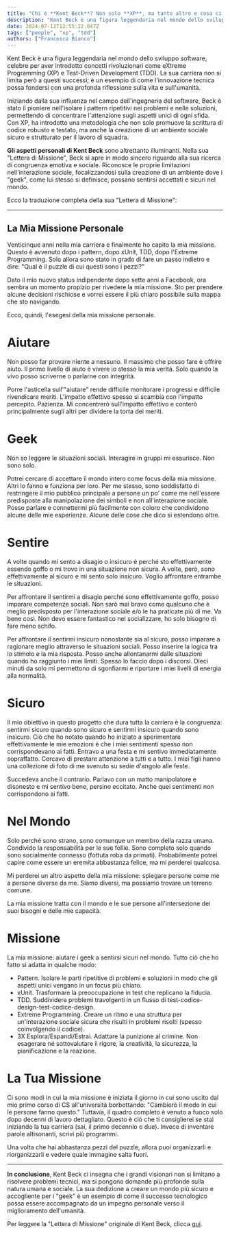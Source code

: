 ```yaml
---
title: "Chi è **Kent Beck**? Non solo **XP**, ma tanto altro e cosa ci insegna"
description: "Kent Beck è una figura leggendaria nel mondo dello sviluppo software, celebre per aver introdotto concetti rivoluzionari come eXtreme Programming (XP) e Test-Driven Development (TDD)."
date: 2024-07-12T12:55:22.047Z
tags: ["people", "xp", "tdd"]
authors: ["Francesco Bianco"]
---
```


Kent Beck è una figura leggendaria nel mondo dello sviluppo software, celebre per aver introdotto concetti rivoluzionari come eXtreme Programming (XP) e Test-Driven Development (TDD). La sua carriera non si limita però a questi successi; è un esempio di come l'innovazione tecnica possa fondersi con una profonda riflessione sulla vita e sull'umanità.

Iniziando dalla sua influenza nel campo dell'ingegneria del software, Beck è stato il pioniere nell'isolare i pattern ripetitivi nei problemi e nelle soluzioni, permettendo di concentrare l'attenzione sugli aspetti unici di ogni sfida. Con XP, ha introdotto una metodologia che non solo promuove la scrittura di codice robusto e testato, ma anche la creazione di un ambiente sociale sicuro e strutturato per il lavoro di squadra.

**Gli aspetti personali di Kent Beck** sono altrettanto illuminanti. Nella sua "Lettera di Missione", Beck si apre in modo sincero riguardo alla sua ricerca di congruenza emotiva e sociale. Riconosce le proprie limitazioni nell'interazione sociale, focalizzandosi sulla creazione di un ambiente dove i "geek", come lui stesso si definisce, possano sentirsi accettati e sicuri nel mondo.

Ecco la traduzione completa della sua "Lettera di Missione":

---

## La Mia Missione Personale

Venticinque anni nella mia carriera e finalmente ho capito la mia missione. Questo è avvenuto dopo i pattern, dopo xUnit, TDD, dopo l'Extreme Programming. Solo allora sono stato in grado di fare un passo indietro e dire: "Qual è il puzzle di cui questi sono i pezzi?"

Dato il mio nuovo status indipendente dopo sette anni a Facebook, ora sembra un momento propizio per rivedere la mia missione. Sto per prendere alcune decisioni rischiose e vorrei essere il più chiaro possibile sulla mappa che sto navigando.

Ecco, quindi, l'esegesi della mia missione personale.

# Aiutare

Non posso far provare niente a nessuno. Il massimo che posso fare è offrire aiuto. Il primo livello di aiuto è vivere io stesso la mia verità. Solo quando la vivo posso scriverne o parlarne con integrità.

Porre l'asticella sull'"aiutare" rende difficile monitorare i progressi e difficile rivendicare meriti. L'impatto effettivo spesso si scambia con l'impatto percepito. Pazienza. Mi concentrerò sull'impatto effettivo e conterò principalmente sugli altri per dividere la torta dei meriti.

# Geek

Non so leggere le situazioni sociali. Interagire in gruppi mi esaurisce. Non sono solo.

Potrei cercare di accettare il mondo intero come focus della mia missione. Altri lo fanno e funziona per loro. Per me stesso, sono soddisfatto di restringere il mio pubblico principale a persone un po' come me nell'essere predisposte alla manipolazione dei simboli e non all'interazione sociale. Posso parlare e connettermi più facilmente con coloro che condividono alcune delle mie esperienze. Alcune delle cose che dico si estendono oltre.

# Sentire

A volte quando mi sento a disagio o insicuro è perché sto effettivamente essendo goffo o mi trovo in una situazione non sicura. A volte, però, sono effettivamente al sicuro e mi sento solo insicuro. Voglio affrontare entrambe le situazioni.

Per affrontare il sentirmi a disagio perché sono effettivamente goffo, posso imparare competenze sociali. Non sarò mai bravo come qualcuno che è meglio predisposto per l'interazione sociale e/o le ha praticate più di me. Va bene così. Non devo essere fantastico nel socializzare, ho solo bisogno di fare meno schifo.

Per affrontare il sentirmi insicuro nonostante sia al sicuro, posso imparare a ragionare meglio attraverso le situazioni sociali. Posso inserire la logica tra lo stimolo e la mia risposta. Posso anche allontanarmi dalle situazioni quando ho raggiunto i miei limiti. Spesso lo faccio dopo i discorsi. Dieci minuti da solo mi permettono di sgonfiarmi e riportare i miei livelli di energia alla normalità.

# Sicuro

Il mio obiettivo in questo progetto che dura tutta la carriera è la congruenza: sentirmi sicuro quando sono sicuro e sentirmi insicuro quando sono insicuro. Ciò che ho notato quando ho iniziato a sperimentare effettivamente le mie emozioni è che i miei sentimenti spesso non corrispondevano ai fatti. Entravo a una festa e mi sentivo immediatamente sopraffatto. Cercavo di prestare attenzione a tutti e a tutto. I miei figli hanno una collezione di foto di me svenuto su sedie d'angolo alle feste.

Succedeva anche il contrario. Parlavo con un matto manipolatore e disonesto e mi sentivo bene, persino eccitato. Anche quei sentimenti non corrispondono ai fatti.

# Nel Mondo

Solo perché sono strano, sono comunque un membro della razza umana. Condivido la responsabilità per le sue follie. Sono completo solo quando sono socialmente connesso (fottuta roba da primati). Probabilmente potrei capire come essere un eremita abbastanza felice, ma mi perderei qualcosa.

Mi perderei un altro aspetto della mia missione: spiegare persone come me a persone diverse da me. Siamo diversi, ma possiamo trovare un terreno comune.

La mia missione tratta con il mondo e le sue persone all'intersezione dei suoi bisogni e delle mie capacità.

# Missione

La mia missione: aiutare i geek a sentirsi sicuri nel mondo. Tutto ciò che ho fatto si adatta in qualche modo:

- Pattern. Isolare le parti ripetitive di problemi e soluzioni in modo che gli aspetti unici vengano in un focus più chiaro.
- xUnit. Trasformare la preoccupazione in test che replicano la fiducia.
- TDD. Suddividere problemi travolgenti in un flusso di test-codice-design-test-codice-design.
- Extreme Programming. Creare un ritmo e una struttura per un'interazione sociale sicura che risulti in problemi risolti (spesso coinvolgendo il codice).
- 3X Esplora/Espandi/Estrai. Adattare la punizione al crimine. Non esagerare né sottovalutare il rigore, la creatività, la sicurezza, la pianificazione e la reazione.

# La Tua Missione

Ci sono modi in cui la mia missione è iniziata il giorno in cui sono uscito dal mio primo corso di CS all'università borbottando: "Cambierò il modo in cui le persone fanno questo." Tuttavia, il quadro completo è venuto a fuoco solo dopo decenni di lavoro dettagliato. Questo è ciò che ti consiglierei se stai iniziando la tua carriera (sai, il primo decennio o due). Invece di inventare parole altisonanti, scrivi più programmi.

Una volta che hai abbastanza pezzi del puzzle, allora puoi organizzarli e riorganizzarli e vedere quale immagine salta fuori.

---

**In conclusione**, Kent Beck ci insegna che i grandi visionari non si limitano a risolvere problemi tecnici, ma si pongono domande più profonde sulla natura umana e sociale. La sua dedizione a creare un mondo più sicuro e accogliente per i "geek" è un esempio di come il successo tecnologico possa essere accompagnato da un impegno personale verso il miglioramento dell'umanità.

Per leggere la "Lettera di Missione" originale di Kent Beck, clicca [qui](https://www.facebook.com/notes/1054470145004848/).
